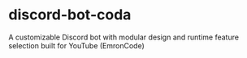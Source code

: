 # discord-bot-coda
A customizable Discord bot with modular design and runtime feature selection built for YouTube (EmronCode)
